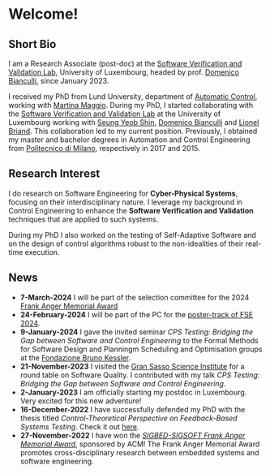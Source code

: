 # Welcome!

## Short Bio

I am a Research Associate (post-doc) at the [Software Verification and Validation Lab](https://www.uni.lu/snt-en/research-groups/svv/), University of Luxembourg, headed by prof. [Domenico Bianculli](https://people.svv.lu/bianculli/index.html), since January 2023.

I received my PhD from Lund University, department of [Automatic Control](https://control.lth.se/), working with [Martina Maggio](https://www.martinamaggio.com/main/).
During my PhD, I started collaborating with the [Software Verification and Validation Lab](https://www.uni.lu/snt-en/research-groups/svv/) at the University of Luxembourg working with [Seung Yeob Shin](https://www.uni.lu/snt-en/people/seung-yeob-shin/), [Domenico Bianculli](https://people.svv.lu/bianculli/) and [Lionel Briand](https://www.lbriand.info/).
This collaboration led to my current position.
Previously, I obtained my master and bachelor degrees in Automation and Control Engineering from [Politecnico di Milano](https://www.deib.polimi.it/eng/home-page), respectively in 2017 and 2015.

## Research Interest

I do research on Software Engineering for **Cyber-Physical Systems**, focusing on their interdisciplinary nature.
I leverage my background in Control Engineering to enhance the **Software Verification and Validation** techniques that are applied to such systems.

During my PhD I also worked on the testing of Self-Adaptive Software and on the design of control algorithms robust to the non-idealities of their real-time execution.

## News

 * **7-March-2024** I will be part of the selection committee for the 2024 [Frank Anger Memorial Award](https://sigbed.org/2024/01/22/frank-anger-memorial-award-2023/)
 * **24-February-2024** I will be part of the PC for the [poster-track of FSE 2024](https://2024.esec-fse.org/track/fse-2024-posters).
 * **9-January-2024** I gave the invited seminar _CPS Testing: Bridging the Gap between Software and Control Engineering_ to the Formal Methods for Software Design and Planningm Scheduling and Optimisation groups at the [Fondazione Bruno Kessler](https://www.fbk.eu).
 * **21-November-2023** I visited the [Gran Sasso Science Institute](https://www.gssi.it) for a round table on Software Quality. I contributed with my talk _CPS Testing: Bridging the Gap between Software and Control Engineering_.
 * **2-January-2023** I am officially starting my postdoc in Luxembourg. Very excited for this new adventure!
 * **16-December-2022** I have successfully defended my PhD with the thesis titled _Control-Theoretical Perspective on Feedback-Based Systems Testing_. Check it out [here](https://lucris.lub.lu.se/ws/portalfiles/portal/128756726/Claudio_Mandrioli_thesis.pdf).
 * **27-November-2022** I have won the [_SIGBED-SIGSOFT Frank Anger Memorial Award_](https://sigbed.org/2022/09/19/frank-anger-memorial-award-2022/), sponsored by ACM! The Frank Anger Memorial Award promotes cross-disciplinary research between embedded systems and software engineering.

<!-- ## [Publications List](./PUBLICATIONS.md) -->

<!-- [Here](./PUBLICATIONS.md) you can find the up-to-date list of my publications. -->

<!-- ## [Service Activities](./SERVICE.md) -->

<!-- [Here](./SERVICE.md) you can find my review and service activities. -->
